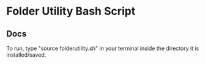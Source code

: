 # Folder Utility Bash Script

## Docs

To run, type "source folderutility.sh" in your terminal inside the directory it is installed/saved.